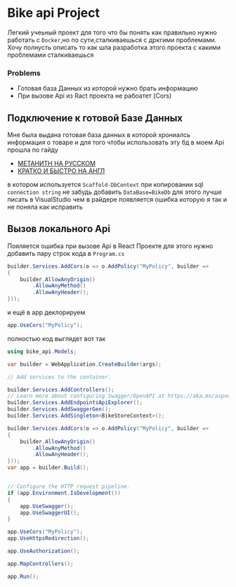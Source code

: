 
# Bike api Project

Легкий учеьный проект для того что бы понять как правильно нужно работать с `Docker`,но по сути,сталкиваешься с дркгими проблемами. 
Хочу полнусть описать то как шла разработка этого проекта  с какими проблемами сталкиваешься

### Problems
- Готовая база Данных из которой нужно брать информацию 
- При вызове Api из Ract проекта  не рабоатет (Cors)


## Подключение к готовой Базе Данных

Мне была выдана готовая база данных в которой хрониалсь информация о товаре и для того чтобы использовать эту бд в моем Api прошла по гайду 

- [МЕТАНИТН НА РУССКОМ ](https://metanit.com/sharp/entityframeworkcore/1.3.php)
- [КРАТКО И БЫСТРО НА АНГЛ](https://www.entityframeworktutorial.net/efcore/create-model-for-existing-database-in-ef-core.aspx)

в котором используется `Scaffold-DbContext` 
при копировании sql `connection string` не забудь добавить `DataBase=BikeDb` для этого лучше писать в VisualStudio чем в райдере появляется ошибка которую я так и не поняла как исправить 

## Вызов локального Api  

Пояляется ошибка при вызове Api в React Проекте для этого нужно добавить пару строк кода в `Program.cs`

```c# 
builder.Services.AddCors(o => o.AddPolicy("MyPolicy", builder =>
{
    builder.AllowAnyOrigin()
        .AllowAnyMethod()
        .AllowAnyHeader();
}));
```

и ещё в app деклорируем 

```c#
app.UseCors("MyPolicy");
```

полностью код выглядет вот так 

``` c#
using bike_api.Models;

var builder = WebApplication.CreateBuilder(args);

// Add services to the container.

builder.Services.AddControllers();
// Learn more about configuring Swagger/OpenAPI at https://aka.ms/aspnetcore/swashbuckle
builder.Services.AddEndpointsApiExplorer();
builder.Services.AddSwaggerGen();
builder.Services.AddSingleton<BikeStoreContext>();

builder.Services.AddCors(o => o.AddPolicy("MyPolicy", builder =>
{
    builder.AllowAnyOrigin()
        .AllowAnyMethod()
        .AllowAnyHeader();
}));
var app = builder.Build();


// Configure the HTTP request pipeline.
if (app.Environment.IsDevelopment())
{
    app.UseSwagger();
    app.UseSwaggerUI();
}

app.UseCors("MyPolicy");
app.UseHttpsRedirection();

app.UseAuthorization();

app.MapControllers();

app.Run();
```